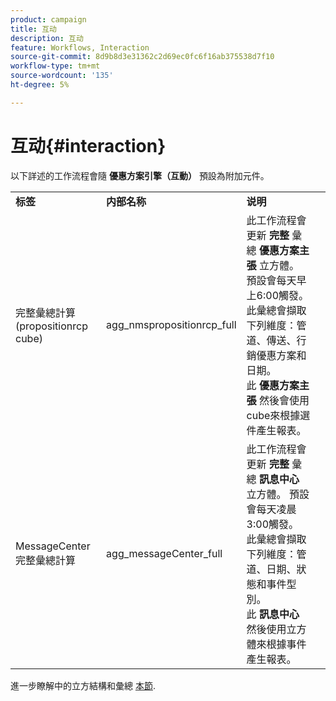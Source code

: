```yaml
---
product: campaign
title: 互动
description: 互动
feature: Workflows, Interaction
source-git-commit: 8d9b8d3e31362c2d69ec0fc6f16ab375538d7f10
workflow-type: tm+mt
source-wordcount: '135'
ht-degree: 5%

---
```



# 互动{#interaction}

以下詳述的工作流程會隨 **優惠方案引擎（互動）** 預設為附加元件。

<table> 
 <tbody> 
  <tr> 
   <td> <strong>标签</strong><br /> </td> 
   <td> <strong>内部名称</strong><br /> </td> 
   <td> <strong>说明</strong><br /> </td> 
  </tr> 
  <tr> 
   <td> <span class="uicontrol">完整彙總計算(propositionrcp cube)</span> <br /> </td> 
   <td> <span class="uicontrol">agg_nmspropositionrcp_full</span> <br /> </td> 
   <td> 此工作流程會更新 <strong>完整</strong> 彙總 <strong>優惠方案主張</strong> 立方體。 預設會每天早上6:00觸發。 此彙總會擷取下列維度：管道、傳送、行銷優惠方案和日期。<br /> 此 <strong>優惠方案主張</strong> 然後會使用cube來根據選件產生報表。<br /> </td> 
  </tr> 
   <tr> 
   <td> <span class="uicontrol">MessageCenter完整彙總計算</span> <br /> </td> 
   <td> <span class="uicontrol">agg_messageCenter_full</span> <br /> </td> 
   <td> 此工作流程會更新 <strong>完整</strong> 彙總 <strong>訊息中心</strong> 立方體。 預設會每天凌晨3:00觸發。 此彙總會擷取下列維度：管道、日期、狀態和事件型別。<br /> 此 <strong>訊息中心</strong> 然後使用立方體來根據事件產生報表。 <br /> </td> 
   <td> <br /> </td> 
  </tr> 
 </tbody> 
</table>

進一步瞭解中的立方結構和彙總 [本節](../../v8/reporting/gs-cubes.md).


